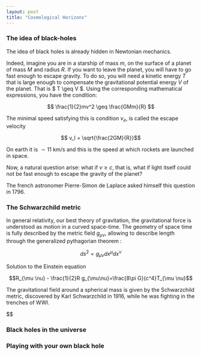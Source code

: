 ```yaml
---
layout: post
title: "Cosmological Horizons"
---
```


### The idea of black-holes

The idea of black holes is already hidden in Newtonian mechanics. 

Indeed, imagine you are in a starship of mass $m$, on the surface of a planet of mass $M$ and radius $R$. If you want to leave the planet, you will have to go fast enough to escape gravity. To do so, you will need a kinetic energy $T$ that is large enough to compensate the gravitational potential energy $V$ of the planet. That is $ T \geq V  $.
Using the corresponding mathematical expressions, you have the condition:

$$ \frac{1}{2}mv^2 \geq \frac{GMm}{R}  $$

The minimal speed satisfying this is condition $v_e$, is called the escape velocity

$$ v_l = \sqrt{\frac{2GM}{R}}$$

On earth it is $\sim 11$ km/s and this is the speed at which rockets are launched in space.

Now, a natural question arise: what if $v \geq c$, that is, what if light itself could not be fast enough to escape the gravity of the planet?

The french astronomer Pierre-Simon de Laplace asked himself this question in 1796.

### The Schwarzchild metric

In general relativity, our best theory of gravitation, the gravitational force is understood as motion in a curved space-time. The geometry of space time is fully described by the metric field $g_{\mu\nu}$, allowing to describe length through the generalized pythagorian theorem :

$$ ds^2 = g_{\mu \nu}dx^\mu dx^\nu$$


Solution to the Einstein equation

$$R_{\mu \nu} - \frac{1}{2}R g_{\mu\nu}=\frac{8\pi G}{c^4}T_{\mu \nu}$$

The gravitational field around a spherical mass is given by the Schwarzchild metric, discovered by Karl Schwarzchild in 1916, while he was fighting in the trenches of WWI.

$$

### Black holes in the universe

### Playing with your own black hole



